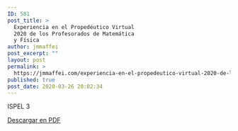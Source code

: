 ```yaml
---
ID: 581
post_title: >
  Experiencia en el Propedéutico Virtual
  2020 de los Profesorados de Matemática
  y Física
author: jmmaffei
post_excerpt: ""
layout: post
permalink: >
  https://jmmaffei.com/experiencia-en-el-propedeutico-virtual-2020-de-los-profesorados-de-matematica-y-fisica/
published: true
post_date: 2020-03-26 20:02:34
---
```

<!-- wp:paragraph -->
<p>ISPEL 3</p>
<!-- /wp:paragraph -->

<!-- wp:button -->
<div class="wp-block-button"><a class="wp-block-button__link" href="https://jmmaffei.com/wp-content/uploads/2020/03/Propedéutico-virtual-matemática.pdf">Descargar en PDF</a></div>
<!-- /wp:button -->

<!-- wp:pdfemb/pdf-embedder-viewer {"pdfID":571,"url":"https://jmmaffei.com/wp-content/uploads/2020/03/Propedéutico-virtual-matemática.pdf"} -->
<p class="wp-block-pdfemb-pdf-embedder-viewer"></p>
<!-- /wp:pdfemb/pdf-embedder-viewer -->